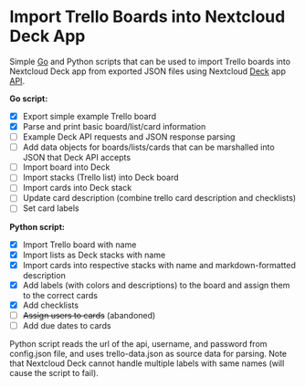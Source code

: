# Import Trello Boards into Nextcloud Deck App

Simple [Go](https://golang.org/) and Python scripts that can be used to import Trello boards into Nextcloud Deck app from exported JSON files using Nextcloud [Deck](https://apps.nextcloud.com/apps/deck) app [API](https://github.com/nextcloud/deck/blob/master/docs/API.md).

**Go script:**

- [x] Export simple example Trello board
- [x] Parse and print basic board/list/card information
- [ ] Example Deck API requests and JSON response parsing
- [ ] Add data objects for boards/lists/cards that can be marshalled into JSON that Deck API accepts
- [ ] Import board into Deck
- [ ] Import stacks (Trello list) into Deck board
- [ ] Import cards into Deck stack
- [ ] Update card description (combine trello card description and checklists)
- [ ] Set card labels

**Python script:**
- [x] Import Trello board with name
- [x] Import lists as Deck stacks with name
- [x] Import cards into respective stacks with name and markdown-formatted description
- [x] Add labels (with colors and descriptions) to the board and assign them to the correct cards
- [x] Add checklists
- [ ] ~~Assign users to cards~~ (abandoned)
- [ ] Add due dates to cards

Python script reads the url of the api, username, and password from config.json file, and uses trello-data.json as source data for parsing. Note that Nextcloud Deck cannot handle multiple labels with same names (will cause the script to fail).
